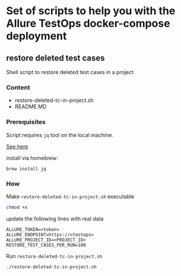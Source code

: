 # Set of scripts to help you with the Allure TestOps docker-compose deployment

## restore deleted test cases

Shell script to restore deleted test cases in a project

### Content
- restore-deleted-tc-in-project.sh 
- README.MD

### Prerequisites

Script requires `jq` tool on the local machine. 

[See here](https://stedolan.github.io/jq/)

install via homebrew:

```shell
brew install jq
```

### How

Make `restore-deleted-tc-in-project.sh` executable

```bash
chmod +x 
```

update the following lines with real data

```shell
ALLURE_TOKEN=<token>
ALLURE_ENDPOINT=https://<testops>
ALLURE_PROJECT_ID=<PROJECT_ID>
RESTORE_TEST_CASES_PER_RUN=100
```

Run `restore-deleted-tc-in-project.sh`

```bash
./restore-deleted-tc-in-project.sh
```
